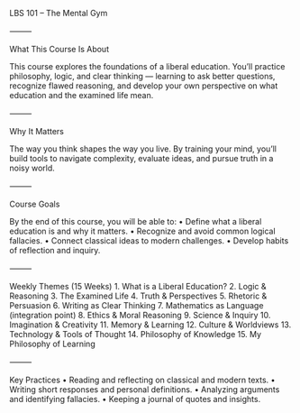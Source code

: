 LBS 101 – The Mental Gym

⸻

What This Course Is About

This course explores the foundations of a liberal education. You’ll practice philosophy, logic, and clear thinking — learning to ask better questions, recognize flawed reasoning, and develop your own perspective on what education and the examined life mean.

⸻

Why It Matters

The way you think shapes the way you live. By training your mind, you’ll build tools to navigate complexity, evaluate ideas, and pursue truth in a noisy world.

⸻

Course Goals

By the end of this course, you will be able to:
	•	Define what a liberal education is and why it matters.
	•	Recognize and avoid common logical fallacies.
	•	Connect classical ideas to modern challenges.
	•	Develop habits of reflection and inquiry.

⸻

Weekly Themes (15 Weeks)
	1.	What is a Liberal Education?
	2.	Logic & Reasoning
	3.	The Examined Life
	4.	Truth & Perspectives
	5.	Rhetoric & Persuasion
	6.	Writing as Clear Thinking
	7.	Mathematics as Language (integration point)
	8.	Ethics & Moral Reasoning
	9.	Science & Inquiry
	10.	Imagination & Creativity
	11.	Memory & Learning
	12.	Culture & Worldviews
	13.	Technology & Tools of Thought
	14.	Philosophy of Knowledge
	15.	My Philosophy of Learning

⸻

Key Practices
	•	Reading and reflecting on classical and modern texts.
	•	Writing short responses and personal definitions.
	•	Analyzing arguments and identifying fallacies.
	•	Keeping a journal of quotes and insights.